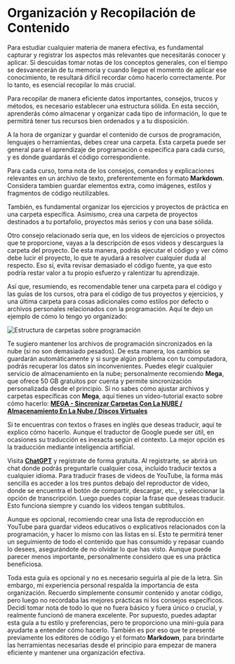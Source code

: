 # Organización y Recopilación de Contenido

Para estudiar cualquier materia de manera efectiva, es fundamental capturar y registrar los aspectos más relevantes que necesitarás conocer y aplicar. Si descuidas tomar notas de los conceptos generales, con el tiempo se desvanecerán de tu memoria y cuando llegue el momento de aplicar ese conocimiento, te resultará difícil recordar cómo hacerlo correctamente. Por lo tanto, es esencial recopilar lo más crucial.

Para recopilar de manera eficiente datos importantes, consejos, trucos y métodos, es necesario establecer una estructura sólida. En esta sección, aprenderás cómo almacenar y organizar cada tipo de información, lo que te permitirá tener tus recursos bien ordenados y a tu disposición.

A la hora de organizar y guardar el contenido de cursos de programación, lenguajes o herramientas, debes crear una carpeta. Esta carpeta puede ser general para el aprendizaje de programación o específica para cada curso, y es donde guardarás el código correspondiente.

Para cada curso, toma nota de los consejos, comandos y explicaciones relevantes en un archivo de texto, preferentemente en formato **Markdown**. Considera tambien guardar elementos extra, como imágenes, estilos y fragmentos de código reutilizables.

También, es fundamental organizar los ejercicios y proyectos de práctica en una carpeta específica. Asimismo, crea una carpeta de proyectos destinados a tu portafolio, proyectos más serios y con una base sólida.

Otro consejo relacionado sería que, en los videos de ejercicios o proyectos que te proporcione, vayas a la descripción de esos videos y descargues la carpeta del proyecto. De esta manera, podrás ejecutar el código y ver cómo debe lucir el proyecto, lo que te ayudará a resolver cualquier duda al respecto. Eso sí, evita revisar demasiado el código fuente, ya que esto podría restar valor a tu propio esfuerzo y ralentizar tu aprendizaje.

Así que, resumiendo, es recomendable tener una carpeta para el código y las guías de los cursos, otra para el código de tus proyectos y ejercicios, y una última carpeta para cosas adicionales como estilos por defecto o archivos personales relacionados con la programación. Aquí te dejo un ejemplo de cómo lo tengo yo organizado:

![Estructura de carpetas sobre programación](./assets/programming-folders-structure-es.jpg)

Te sugiero mantener los archivos de programación sincronizados en la nube (si no son demasiado pesados). De esta manera, los cambios se guardarán automáticamente y si surge algún problema con tu computadora, podrás recuperar los datos sin inconvenientes. Puedes elegir cualquier servicio de almacenamiento en la nube; personalmente recomiendo **Mega**, que ofrece 50 GB gratuitos por cuenta y permite sincronización personalizada desde el principio. Si no sabes cómo ajustar archivos y carpetas específicas con **Mega**, aquí tienes un video-tutorial exacto sobre cómo hacerlo: **[MEGA - Sincronizar Carpetas Con La NUBE / Almacenamiento En La Nube / Discos Virtuales](https://www.youtube.com/watch?v=Y9g3bnrYUuQ)**

Si te encuentras con textos o frases en inglés que deseas traducir, aquí te explico cómo hacerlo. Aunque el traductor de Google puede ser útil, en ocasiones su traducción es inexacta según el contexto. La mejor opción es la traducción mediante inteligencia artificial.

Visita **[ChatGPT](https://chat.openai.com/auth/login)** y regístrate de forma gratuita. Al registrarte, se abrirá un chat donde podrás preguntarle cualquier cosa, incluido traducir textos a cualquier idioma. Para traducir frases de videos de YouTube, la forma más sencilla es acceder a los tres puntos debajo del reproductor de video, donde se encuentra el botón de compartir, descargar, etc., y seleccionar la opción de transcripción. Luego puedes copiar la frase que deseas traducir. Esto funciona siempre y cuando los videos tengan subtítulos.

Aunque es opcional, recomiendo crear una lista de reproducción en YouTube para guardar videos educativos o explicativos relacionados con la programación, y hacer lo mismo con las listas en sí. Esto te permitirá tener un seguimiento de todo el contenido que has consumido y repasar cuando lo desees, asegurándote de no olvidar lo que has visto. Aunque puede parecer menos importante, personalmente considero que es una práctica beneficiosa.

Toda esta guía es opcional y no es necesario seguirla al pie de la letra. Sin embargo, mi experiencia personal respalda la importancia de esta organización. Recuerdo simplemente consumir contenido y anotar código, pero luego no recordaba las mejores prácticas ni los consejos específicos. Decidí tomar nota de todo lo que no fuera básico y fuera único o crucial, y realmente funcionó de manera excelente. Por supuesto, puedes adaptar esta guía a tu estilo y preferencias, pero te proporciono una mini-guía para ayudarte a entender cómo hacerlo. También es por eso que te presenté previamente los editores de código y el formato **Markdown**, para brindarte las herramientas necesarias desde el principio para empezar de manera eficiente y mantener una organización efectiva.
